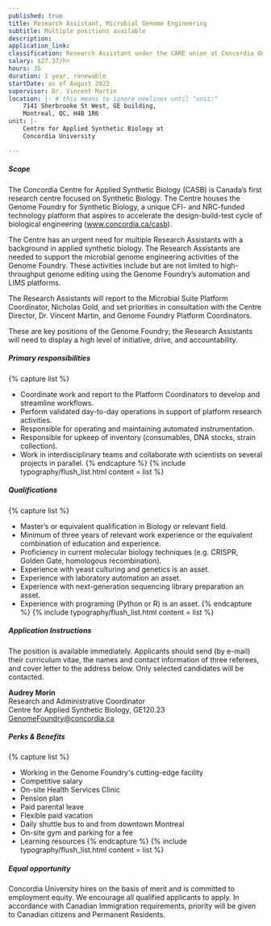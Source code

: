```yaml
---
published: true 
title: Research Assistant, Microbial Genome Engineering 
subtitle: Multiple positions available
description: 
application_link: 
classification: Research Assistant under the CARE union at Concordia University
salary: $27.37/hr
hours: 35
duration: 1 year, renewable
startDate: as of August 2022
supervisor: Dr. Vincent Martin
location: |- # this means to ignore newlines until "unit:"
    7141 Sherbrooke St West, GE building,  
    Montreal, QC, H4B 1R6
unit: |-
    Centre for Applied Synthetic Biology at  
    Concordia University

---
```


<!-- - **Classification:**  
    Research Assistant under the CARE union at Concordia University
- **Salary:**  
    $27.37/hr
- **Weekly Hours:**  
    35
- **Duration:**  
    1 year, renewable
- **Start Date:**  
    as of August 2022
- **Principal Investigator or Immediate Supervisor:**  
    Dr. Vincent Martin
- **Location:**  
    7141 Sherbrooke St West, GE building,  
    Montreal, QC, H4B 1R6
- **Unit:**  
    Centre for Applied Synthetic Biology at  
    Concordia University -->

##### Scope

The Concordia Centre for Applied Synthetic Biology (CASB) is Canada’s first research centre focused on Synthetic Biology. The Centre houses the Genome Foundry for Synthetic Biology, a unique CFI- and NRC-funded technology platform that aspires to accelerate the design-build-test cycle of biological engineering (www.concordia.ca/casb).

The Centre has an urgent need for multiple Research Assistants with a background in applied synthetic biology. The Research Assistants are needed to support the microbial genome engineering activities of the Genome Foundry. These activities include but are not limited to high-throughput genome editing using the Genome Foundry’s automation and LIMS platforms.

The Research Assistants will report to the Microbial Suite Platform Coordinator, Nicholas Gold, and set priorities in consultation with the Centre Director, Dr. Vincent Martin, and Genome Foundry Platform Coordinators.

These are key positions of the Genome Foundry; the Research Assistants will need to display a high level of initiative, drive, and accountability.


##### Primary responsibilities

{% capture list %}
- Coordinate work and report to the Platform Coordinators to develop and streamline workflows.
- Perform validated day-to-day operations in support of platform research activities.
- Responsible for operating and maintaining automated instrumentation.
- Responsible for upkeep of inventory (consumables, DNA stocks, strain collection).
- Work in interdisciplinary teams and collaborate with scientists on several projects in parallel.
{% endcapture %}
{% include typography/flush_list.html content = list %}


##### Qualifications

{% capture list %}
- Master’s or equivalent qualification in Biology or relevant field.
- Minimum of three years of relevant work experience or the equivalent combination of education and experience.
- Proficiency in current molecular biology techniques (e.g. CRISPR, Golden Gate, homologous recombination).
- Experience with yeast culturing and genetics is an asset.
- Experience with laboratory automation an asset.
- Experience with next-generation sequencing library preparation an asset.
- Experience with programing (Python or R) is an asset.
{% endcapture %}
{% include typography/flush_list.html content = list %}


##### Application Instructions

The position is available immediately. Applicants should send (by e-mail) their curriculum vitae, the names and contact information of three referees, and cover letter to the address below. Only selected candidates will be contacted.

**Audrey Morin**  
Research and Administrative Coordinator  
Centre for Applied Synthetic Biology, GE120.23  
[GenomeFoundry@concordia.ca](mailto:GenomeFoundry@concordia.ca)

##### Perks & Benefits

{% capture list %}
- Working in the Genome Foundry's cutting-edge facility
- Competitive salary
- On-site Health Services Clinic
- Pension plan
- Paid parental leave
- Flexible paid vacation
- Daily shuttle bus to and from downtown Montreal
- On-site gym and parking for a fee
- Learning resources
{% endcapture %}
{% include typography/flush_list.html content = list %}


##### Equal opportunity
Concordia University hires on the basis of merit and is committed to employment equity. We encourage all qualified applicants to apply. In accordance with Canadian Immigration requirements, priority will be given to Canadian citizens and Permanent Residents.
